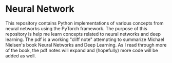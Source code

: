 # Neural Network

This repository contains Python implementations of various concepts from neural networks using the PyTorch framework. The purpose of this repository is help me learn concepts related to neural networks and deep learning. The pdf is a working "cliff note" attempting to summarize Michael Nielsen's book Neural Networks and Deep Learning. As I read through more of the book, the pdf notes will expand and (hopefully) more code will be added as well. 
